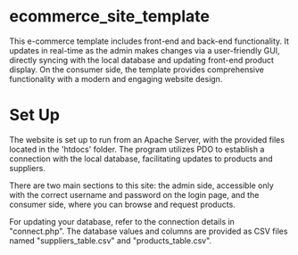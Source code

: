 # ecommerce_site_template
This e-commerce template includes front-end and back-end functionality. It updates in real-time as the admin makes changes via a user-friendly GUI, directly syncing with the local database and updating front-end product display. On the consumer side, the template provides comprehensive functionality with a modern and engaging website design.

# Set Up
The website is set up to run from an Apache Server, with the provided files located in the 'htdocs' folder. The program utilizes PDO to establish a connection with the local database, facilitating updates to products and suppliers.

There are two main sections to this site: the admin side, accessible only with the correct username and password on the login page, and the consumer side, where you can browse and request products.

For updating your database, refer to the connection details in "connect.php". The database values and columns are provided as CSV files named "suppliers_table.csv" and "products_table.csv".
